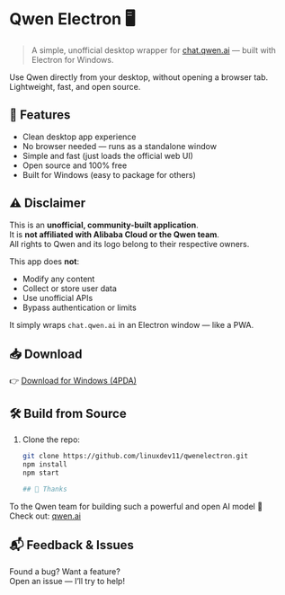 # Qwen Electron 🖥️

> A simple, unofficial desktop wrapper for [chat.qwen.ai](https://chat.qwen.ai) — built with Electron for Windows.

Use Qwen directly from your desktop, without opening a browser tab. Lightweight, fast, and open source.


## 🚀 Features
- Clean desktop app experience
- No browser needed — runs as a standalone window
- Simple and fast (just loads the official web UI)
- Open source and 100% free
- Built for Windows (easy to package for others)

## ⚠️ Disclaimer
This is an **unofficial, community-built application**.  
It is **not affiliated with Alibaba Cloud or the Qwen team**.  
All rights to Qwen and its logo belong to their respective owners.

This app does **not**:
- Modify any content
- Collect or store user data
- Use unofficial APIs
- Bypass authentication or limits

It simply wraps `chat.qwen.ai` in an Electron window — like a PWA.

## 📥 Download
👉 [Download for Windows (4PDA)](https://4pda.to/forum/index.php?act=attach&id=33658868&dlsess=c3908e4dfc05285cc82f17f066b123b3)

## 🛠️ Build from Source
1. Clone the repo:
   ```bash
   git clone https://github.com/linuxdev11/qwenelectron.git
   npm install
   npm start

   ## 🙌 Thanks
To the Qwen team for building such a powerful and open AI model 🙏  
Check out: [qwen.ai](https://qwen.ai)

## 📬 Feedback & Issues
Found a bug? Want a feature?  
Open an issue — I’ll try to help!

